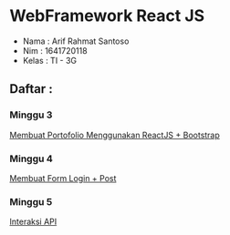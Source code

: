 # WebFramework React JS

- Nama    : Arif Rahmat Santoso
- Nim     : 1641720118
- Kelas   : TI - 3G 


<h2>Daftar :</h2>
<h3>Minggu 3</h3>
<a href='https://github.com/arip1997/WebFramework/tree/master/Minggu3/portofolio_react'>Membuat Portofolio Menggunakan ReactJS + Bootstrap </a>

<h3>Minggu 4</h3>
<a href='https://github.com/arip1997/WebFramework/tree/master/Minggu4/form_login'>Membuat Form Login + Post </a>

<h3>Minggu 5</h3>
<a href='https://github.com/arip1997/WebFramework/tree/master/Minggu5/interaksi-api'>Interaksi API </a>
